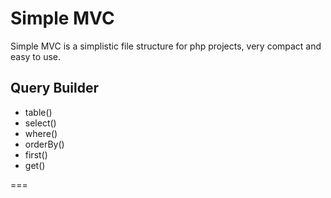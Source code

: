 # Simple MVC

Simple MVC is a simplistic file structure for php projects, very compact and easy to use.

## Query Builder
* table() 
* select()
* where()  
* orderBy()
* first()
* get()   

===